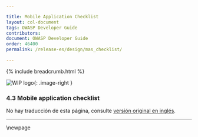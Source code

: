 ```yaml
---

title: Mobile Application Checklist
layout: col-document
tags: OWASP Developer Guide
contributors:
document: OWASP Developer Guide
order: 46400
permalink: /release-es/design/mas_checklist/

---
```


{% include breadcrumb.html %}

<style type="text/css">
.image-right {
  height: 180px;
  display: block;
  margin-left: auto;
  margin-right: auto;
  float: right;
}
</style>

![WIP logo](../../../assets/images/dg_wip.png "Trabajo en curso"){: .image-right }

### 4.3 Mobile application checklist

No hay traducción de esta página, consulte [versión original en inglés][release0603].

----

[release0603]: https://github.com/OWASP/www-project-developer-guide/blob/main/release/06-design/03-mas-checklist.md

\newpage
